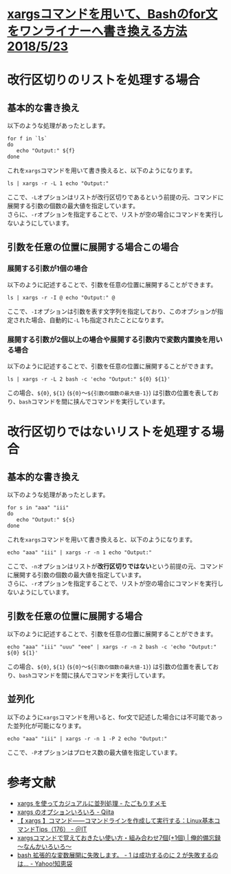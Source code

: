 # [xargsコマンドを用いて、Bashのfor文をワンライナーへ書き換える方法 2018/5/23](https://qiita.com/SUZUKI_Masaya/items/a58523c4e4c8b3a2958c)

# 改行区切りのリストを処理する場合
## 基本的な書き換え
以下のような処理があったとします。<br>
```
for f in `ls`
do
   echo "Output:" ${f}
done
```

これを`xargs`コマンドを用いて書き換えると、以下のようになります。<br>
```
ls | xargs -r -L 1 echo "Output:"
```

ここで、`-L`オプションはリストが改行区切りであるという前提の元、コマンドに展開する引数の個数の最大値を指定しています。<br>
さらに、`-r`オプションを指定することで、リストが空の場合にコマンドを実行しないようにしています。<br>

## 引数を任意の位置に展開する場合この場合
### 展開する引数が1個の場合
以下のように記述することで、引数を任意の位置に展開することができます。<br>

```
ls | xargs -r -I @ echo "Output:" @
```
ここで、`-I`オプションは引数を表す文字列を指定しており、このオプションが指定された場合、自動的に`-L` 1も指定されたことになります。<br>

### 展開する引数が2個以上の場合や展開する引数内で変数内置換を用いる場合
以下のように記述することで、引数を任意の位置に展開することができます。<br>

```
ls | xargs -r -L 2 bash -c 'echo "Output:" ${0} ${1}'
```
この場合、`${0}`, `${1}` (`${0}`～`${引数の個数の最大値-1}`) は引数の位置を表しており、`bash`コマンドを間に挟んでコマンドを実行しています。<br>

# 改行区切りではないリストを処理する場合
## 基本的な書き換え
以下のような処理があったとします。<br>
```
for s in "aaa" "iii"
do
   echo "Output:" ${s}
done
```
これを`xargs`コマンドを用いて書き換えると、以下のようになります。<br>

```
echo "aaa" "iii" | xargs -r -n 1 echo "Output:"
```

ここで、`-n`オプションはリストが**改行区切りではない**という前提の元、コマンドに展開する引数の個数の最大値を指定しています。<br>
さらに、`-r`オプションを指定することで、リストが空の場合にコマンドを実行しないようにしています。<br>

## 引数を任意の位置に展開する場合

以下のように記述することで、引数を任意の位置に展開することができます。<br>
```
echo "aaa" "iii" "uuu" "eee" | xargs -r -n 2 bash -c 'echo "Output:" ${0} ${1}'
```
この場合、`${0}`, `${1}` (`${0}`～`${引数の個数の最大値-1}`) は引数の位置を表しており、`bash`コマンドを間に挟んでコマンドを実行しています。<br>

## 並列化
以下のように`xargs`コマンドを用いると、for文で記述した場合には不可能であった並列化が可能になります。<br>
```
echo "aaa" "iii" | xargs -r -n 1 -P 2 echo "Output:"
```
ここで、`-P`オプションはプロセス数の最大値を指定しています。<br>

# 参考文献
* [xargs を使ってカジュアルに並列処理 - たごもりすメモ](https://tagomoris.hatenablog.com/entry/20110513/1305267021)
* [xargs のオプションいろいろ - Qiita](https://qiita.com/hitode7456/items/6ba8e2d58f9b8db9de11)
* [【 xargs 】コマンド――コマンドラインを作成して実行する：Linux基本コマンドTips（176） - ＠IT](http://www.atmarkit.co.jp/ait/articles/1801/19/news014.html)
* [xargsコマンドで覚えておきたい使い方・組み合わせ7個(+1個) | 俺的備忘録 ～なんかいろいろ～](https://orebibou.com/2015/07/%E3%82%A4%E3%83%B3%E3%83%95%E3%83%A9%E3%82%A8%E3%83%B3%E3%82%B8%E3%83%8B%E3%82%A2%E3%81%AA%E3%82%89%E8%A6%9A%E3%81%88%E3%81%A6%E3%81%8A%E3%81%8D%E3%81%9F%E3%81%84%E3%80%8Exargs%E3%80%8F/#8)
* [bash 拡張的な変数展開に失敗します。 - 1 は成功するのに 2 が失敗するのは... - Yahoo!知恵袋](https://detail.chiebukuro.yahoo.co.jp/qa/question_detail/q1227556757)
